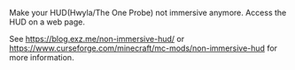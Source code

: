 Make your HUD(Hwyla/The One Probe) not immersive anymore. Access the HUD on a web page.

See https://blog.exz.me/non-immersive-hud/ or https://www.curseforge.com/minecraft/mc-mods/non-immersive-hud for more information.
